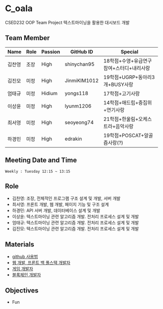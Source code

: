 # C_oala
CSED232 OOP Team Project
텍스트마이닝을 활용한 대시보드 개발

## Team Member

|Name|Role|Passion|GitHub ID|Special|
|----|----|-------|---------|-------|
|김찬영|조장|High|shinychan95|18학점+수영+유급연구참여+스터디+내리사랑|
|김진모|미정|High|JinmiKIM1012|19학점+UGRP+동아리3개+BUSY사랑|
|엄태규|미정|Hidium|yongs118|17학점+고기사랑|
|이상윤|미정|High|lyunm1206|14학점+애드립+중집위+연기사랑|
|최서영|미정|High|seoyeong74|21학점+한울림+오케스트라+음악사랑|
|하경민|미정|High|edrakin|19학점+POSCAT+알골즘사랑(?)|


## Meeting Date and Time

```
Weekly : Tuesday 12:15 ~ 13:15
```

## Role
- 김찬영: 조장, 전체적인 프로그램 구조 설계 및 개발, 서버 개발 
- 최서영: 프론트 개발, 웹 개발, 페이지 기능 및 구조 설계
- 하경민: API 서버 개발, 데이터베이스 설계 및 개발
- 이상윤: 텍스트마이닝 관련 알고리즘 개발. 전처리 프로세스 설계 및 개발
- 엄태규: 텍스트마이닝 관련 알고리즘 개발. 전처리 프로세스 설계 및 개발
- 김진모: 텍스트마이닝 관련 알고리즘 개발. 전처리 프로세스 설계 및 개발


## Materials
- [github 사용법](https://milooy.wordpress.com/2017/06/21/working-together-with-github-tutorial/)
- [웹 개발, 프론트 백 풀스택 개발자](https://medium.com/code-states/%EA%B0%9C%EB%B0%9C%EC%9E%90-%EC%A7%81%EA%B5%B0-%ED%8C%8C%ED%97%A4%EC%B9%98%EA%B8%B0-1-%ED%94%84%EB%A1%A0%ED%8A%B8-front-%EB%B0%B1-back-%ED%92%80%EC%8A%A4%ED%83%9D-full-stack-%EA%B0%9C%EB%B0%9C%EC%9E%90-f6c2f53e5b3b)
- [게임 개발자](https://medium.com/code-states/%EA%B0%9C%EB%B0%9C%EC%9E%90-%EC%A7%81%EA%B5%B0-%ED%8C%8C%ED%97%A4%EC%B9%98%EA%B8%B0-2-%EA%B2%8C%EC%9E%84-%EA%B0%9C%EB%B0%9C%EC%9E%90-9d1898d12f3f)
- [블록체인 개발자](https://medium.com/code-states/%EA%B0%9C%EB%B0%9C%EC%9E%90-%EC%A7%81%EA%B5%B0-%ED%8C%8C%ED%97%A4%EC%B9%98%EA%B8%B0-3-%EB%B8%94%EB%A1%9D%EC%B2%B4%EC%9D%B8-%EA%B0%9C%EB%B0%9C%EC%9E%90-9d7b2840ff6f)


## Objectives
* Fun

